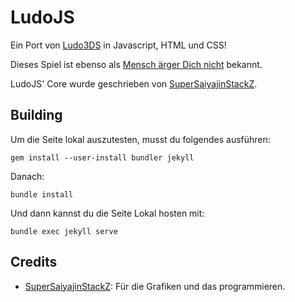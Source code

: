 # LudoJS
Ein Port von [Ludo3DS](https://github.com/SuperSaiyajinStackZ/Ludo3DS) in Javascript, HTML und CSS!

Dieses Spiel ist ebenso als [Mensch ärger Dich nicht](https://de.wikipedia.org/wiki/Mensch_%C3%A4rgere_Dich_nicht) bekannt.

LudoJS' Core wurde geschrieben von [SuperSaiyajinStackZ](https://github.com/SuperSaiyajinStackZ).

## Building
Um die Seite lokal auszutesten, musst du folgendes ausführen:
```
gem install --user-install bundler jekyll
```
Danach:
```
bundle install
```
Und dann kannst du die Seite Lokal hosten mit:
```
bundle exec jekyll serve
```

## Credits
- [SuperSaiyajinStackZ](https://github.com/SuperSaiyajinStackZ): Für die Grafiken und das programmieren.